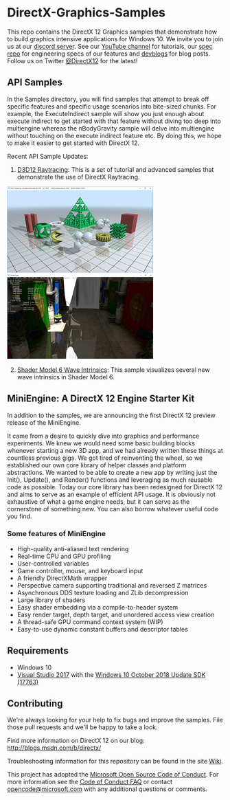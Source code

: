 
# DirectX-Graphics-Samples
This repo contains the DirectX 12 Graphics samples that demonstrate how to build graphics intensive applications for Windows 10. We invite you to join us at our [discord server](https://discordapp.com/invite/NVTdvTq). See our [YouTube channel](https://www.youtube.com/MicrosoftDirectX12andGraphicsEducation) for tutorials, our [spec repo](https://microsoft.github.io/DirectX-Specs/) for engineering specs of our features and [devblogs](https://devblogs.microsoft.com/directx/) for blog posts. Follow us on Twitter [@DirectX12](https://twitter.com/directx12) for the latest!


## API Samples
In the Samples directory, you will find samples that attempt to break off specific features and specific usage scenarios into bite-sized chunks. For example, the ExecuteIndirect sample will show you just enough about execute indirect to get started with that feature without diving too deep into multiengine whereas the nBodyGravity sample will delve into multiengine without touching on the execute indirect feature etc. By doing this, we hope to make it easier to get started with DirectX 12.

Recent API Sample Updates:
1. [D3D12 Raytracing](Samples/Desktop/D3D12Raytracing/readme.md): This is a set of tutorial and advanced samples that demonstrate the use of DirectX Raytracing.

![D3D12 Raytracing Procedural Geometry GUI](Samples/Desktop/D3D12Raytracing/src/D3D12RaytracingProceduralGeometry/Screenshot_small.png)
![D3D12 Raytracing Mini Engine](Samples/Desktop/D3D12Raytracing/src/D3D12RaytracingMiniEngineSample/Screenshot_small.png)

2. [Shader Model 6 Wave Intrinsics](Samples/Desktop/D3D12SM6WaveIntrinsics/readme.md): This sample visualizes several new wave intrinsics in Shader Model 6.

## MiniEngine: A DirectX 12 Engine Starter Kit
In addition to the samples, we are announcing the first DirectX 12 preview release of the MiniEngine.

It came from a desire to quickly dive into graphics and performance experiments.  We knew we would need some basic building blocks whenever starting a new 3D app, and we had already written these things at countless previous gigs.  We got tired of reinventing the wheel, so we established our own core library of helper classes and platform abstractions.  We wanted to be able to create a new app by writing just the Init(), Update(), and Render() functions and leveraging as much reusable code as possible.  Today our core library has been redesigned for DirectX 12 and aims to serve as an example of efficient API usage.  It is obviously not exhaustive of what a game engine needs, but it can serve as the cornerstone of something new.  You can also borrow whatever useful code you find.

### Some features of MiniEngine
* High-quality anti-aliased text rendering
* Real-time CPU and GPU profiling
* User-controlled variables
* Game controller, mouse, and keyboard input
* A friendly DirectXMath wrapper
* Perspective camera supporting traditional and reversed Z matrices
* Asynchronous DDS texture loading and ZLib decompression
* Large library of shaders
* Easy shader embedding via a compile-to-header system
* Easy render target, depth target, and unordered access view creation
* A thread-safe GPU command context system (WIP)
* Easy-to-use dynamic constant buffers and descriptor tables

## Requirements
* Windows 10
* [Visual Studio 2017](https://www.visualstudio.com/) with the [Windows 10 October 2018 Update SDK (17763)](https://developer.microsoft.com/en-US/windows/downloads/windows-10-sdk)

## Contributing
We're always looking for your help to fix bugs and improve the samples.  File those pull requests and we'll be happy to take a look.

Find more information on DirectX 12 on our blog: http://blogs.msdn.com/b/directx/

Troubleshooting information for this repository can be found in the site [Wiki](https://github.com/Microsoft/DirectX-Graphics-Samples/wiki).

This project has adopted the [Microsoft Open Source Code of Conduct](https://opensource.microsoft.com/codeofconduct/). For more information see the [Code of Conduct FAQ](https://opensource.microsoft.com/codeofconduct/faq/) or contact [opencode@microsoft.com](mailto:opencode@microsoft.com) with any additional questions or comments.
